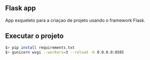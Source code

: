 ## Flask app

App esqueleto para a criaçao de projeto usando o framework Flask.

## Executar o projeto

```bash
$> pip install requirements.txt
$> gunicorn wsgi --workers=3 --reload -b 0.0.0.0:8585
``` 